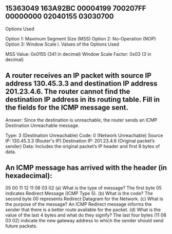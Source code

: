 ## 15363049 163A92BC 00004199 700207FF 00000000 02040155 03030700

Options Used

Option 1: Maximum Segment Size (MSS)
Option 2: No-Operation (NOP)
Option 3: Window Scale
i. Values of the Options Used

MSS Value: 0x0155 (341 in decimal)
Window Scale Factor: 0x03 (3 in decimal)

## A router receives an IP packet with source IP address 130.45.3.3 and destination IP address 201.23.4.6. The router cannot find the destination IP address in its routing table. Fill in the fields for the ICMP message sent.
Answer:
Since the destination is unreachable, the router sends an ICMP Destination Unreachable message.

Type: 3 (Destination Unreachable)
Code: 0 (Network Unreachable)
Source IP: 130.45.3.3 (Router's IP)
Destination IP: 201.23.4.6 (Original packet’s sender)
Data: Includes the original packet’s IP header and first 8 bytes of data.

## An ICMP message has arrived with the header (in hexadecimal):
05 00 11 12 11 08 03 02
(a) What is the type of message?
The first byte 05 indicates Redirect Message (ICMP Type 5).
(b) What is the code?
The second byte 00 represents Redirect Datagram for the Network.
(c) What is the purpose of the message?
An ICMP Redirect message informs the sender that there is a better route available for the packet.
(d) What is the value of the last 4 bytes and what do they signify?
The last four bytes (11 08 03 02) indicate the new gateway address to which the sender should send future packets.
